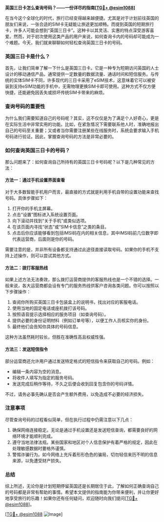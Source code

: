 **英国三日卡怎么查询号码？——一份详尽的指南[[TG💪+ @esim1088](https://t.me/s/esim1088)]**

在当今这个全球化的时代，旅行已经变得越来越便捷。尤其是对于计划前往英国的朋友们来说，一张合适的SIM卡无疑能让旅途更加顺畅。而提到英国的短期旅行卡，许多人可能会想到“英国三日卡”。这种卡以其灵活、实惠的特点深受游客喜爱。然而，对于初次使用这类产品的用户来说，如何查询卡内的号码却可能成为一个难题。今天，我们就来聊聊如何轻松查询英国三日卡的号码。

### 英国三日卡是什么？

首先，让我们简单了解一下什么是英国三日卡。它是一种专为短期访问英国的人士设计的移动通信产品，通常提供一定数量的数据流量、通话时间和短信服务。与传统的实体SIM卡不同，许多现代的三日卡采用了eSIM技术，这意味着它可以被安装到支持eSIM功能的手机中，无需物理更换SIM卡即可使用。这种方式不仅方便快捷，还能避免因丢失或损坏传统SIM卡带来的麻烦。

### 查询号码的重要性

为什么我们需要知道自己的号码呢？其实，这不仅仅是为了满足个人好奇心，更是在实际生活中非常实用的功能。比如，在紧急情况下需要联系他人时，准确地报出自己的号码至关重要；又或者当你需要注册某些在线服务时，系统会要求输入手机号码进行验证。因此，掌握查询号码的方法是非常必要的。

### 如何查询英国三日卡的号码？

那么问题来了：如何查询自己所持有的英国三日卡号码呢？以下是几种常见的方法：

#### 方法一：通过手机设置界面查看
对于大多数智能手机用户而言，最直接的方式就是利用手机自带的设置功能来查找号码。具体步骤如下：
1. 打开你的手机主屏幕。
2. 点击“设置”图标进入系统设置页面。
3. 向下滚动并找到“关于手机”或类似选项。
4. 在该页面内寻找“状态”或“SIM卡信息”之类的条目。
5. 点击后你应该能够看到包括IMSI码在内的相关信息，其中IMSI码前几位数字即代表运营商，后面则是你的号码。

需要注意的是，并非所有设备都支持通过此途径直接读取号码。如果你的手机不支持上述操作，则可以尝试其他方式。

#### 方法二：拨打客服热线
如果上述方法无法奏效，那么拨打运营商提供的客服热线也是一个不错的选择。一般来说，各大运营商都会设有专门的服务热线供客户咨询各类问题。你可以按照以下步骤操作：
1. 查阅你所购买英国三日卡包装盒上的说明书，找出对应的客服电话。
2. 使用当地的固定电话或座机拨打该号码。
3. 按照语音提示选择相应的服务项目（如查询号码）。
4. 提供必要的身份证明材料（例如订单号等），以便工作人员核实你的身份。
5. 最终他们会告知你具体的号码信息。

这种方法虽然耗时较长，但胜在准确性高且权威性强。

#### 方法三：发送短信指令
部分运营商还允许用户通过发送特定格式的短信指令来获取自己的号码。例如：
- 编辑一条内容为空的消息。
- 将收件人填写为指定的服务号码。
- 发送完成后稍作等待，不久之后便会收到回复包含你的号码详情。

不过，请务必事先确认是否会产生额外费用，以免造成不必要的经济损失。

### 注意事项

尽管查询号码的过程看似简单，但在执行过程中仍需注意以下几点：
1. 确保网络连接稳定。无论是通过手机设置还是发送短信查询，都需要良好的网络环境才能顺利完成。
2. 遵守当地法律法规。某些国家和地区对个人信息保护有着严格的规定，因此在处理敏感数据时要格外谨慎。
3. 警惕诈骗行为。如今网络上充斥着形形色色的骗局，切勿轻信来历不明的信息来源，以免遭受财产损失。

### 总结

综上所述，无论你是计划短期停留英国还是长期居住于此，了解如何正确查询自己的号码都是非常有帮助的事情。希望本文提供的指南能为你带来便利，并让你更好地享受旅行的乐趣！如果你还有任何疑问，欢迎随时向我们提问[[TG💪+ @esim1088](https://t.me/s/esim1088)]。

[[TG💪+ @esim1088](https://t.me/s/esim1088) ![Image](https://i.postimg.cc/4NQfJmqS/Snipaste-2025-05-13-00-14-12.png)]